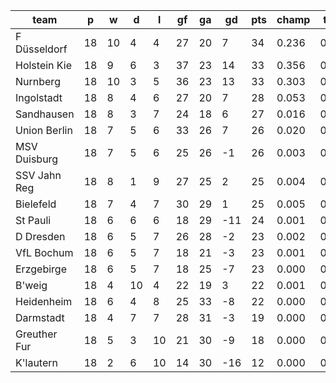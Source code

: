 |     team     | p  | w  | d  | l  | gf | ga | gd  | pts | champ | top2  | top3  | top4  |  5-7  | bot4  | bot3  | bot2  |
|--------------|----|----|----|----|----|----|-----|-----|-------|-------|-------|-------|-------|-------|-------|-------|
| F Düsseldorf | 18 | 10 |  4 |  4 | 27 | 20 |   7 |  34 | 0.236 | 0.467 | 0.672 | 0.807 | 0.151 | 0.000 | 0.000 | 0.000|
| Holstein Kie | 18 |  9 |  6 |  3 | 37 | 23 |  14 |  33 | 0.356 | 0.613 | 0.783 | 0.877 | 0.100 | 0.000 | 0.000 | 0.000|
| Nurnberg     | 18 | 10 |  3 |  5 | 36 | 23 |  13 |  33 | 0.303 | 0.566 | 0.746 | 0.850 | 0.123 | 0.000 | 0.000 | 0.000|
| Ingolstadt   | 18 |  8 |  4 |  6 | 27 | 20 |   7 |  28 | 0.053 | 0.157 | 0.302 | 0.475 | 0.332 | 0.006 | 0.002 | 0.001|
| Sandhausen   | 18 |  8 |  3 |  7 | 24 | 18 |   6 |  27 | 0.016 | 0.055 | 0.130 | 0.240 | 0.359 | 0.024 | 0.011 | 0.004|
| Union Berlin | 18 |  7 |  5 |  6 | 33 | 26 |   7 |  26 | 0.020 | 0.062 | 0.139 | 0.253 | 0.364 | 0.025 | 0.010 | 0.003|
| MSV Duisburg | 18 |  7 |  5 |  6 | 25 | 26 |  -1 |  26 | 0.003 | 0.017 | 0.047 | 0.100 | 0.259 | 0.078 | 0.040 | 0.014|
| SSV Jahn Reg | 18 |  8 |  1 |  9 | 27 | 25 |   2 |  25 | 0.004 | 0.013 | 0.039 | 0.082 | 0.228 | 0.105 | 0.057 | 0.021|
| Bielefeld    | 18 |  7 |  4 |  7 | 30 | 29 |   1 |  25 | 0.005 | 0.021 | 0.059 | 0.122 | 0.283 | 0.071 | 0.037 | 0.013|
| St Pauli     | 18 |  6 |  6 |  6 | 18 | 29 | -11 |  24 | 0.001 | 0.003 | 0.009 | 0.023 | 0.108 | 0.263 | 0.162 | 0.076|
| D Dresden    | 18 |  6 |  5 |  7 | 26 | 28 |  -2 |  23 | 0.002 | 0.008 | 0.024 | 0.053 | 0.177 | 0.164 | 0.091 | 0.036|
| VfL Bochum   | 18 |  6 |  5 |  7 | 18 | 21 |  -3 |  23 | 0.001 | 0.006 | 0.020 | 0.043 | 0.159 | 0.173 | 0.098 | 0.040|
| Erzgebirge   | 18 |  6 |  5 |  7 | 18 | 25 |  -7 |  23 | 0.000 | 0.002 | 0.006 | 0.014 | 0.075 | 0.351 | 0.232 | 0.111|
| B'weig       | 18 |  4 | 10 |  4 | 22 | 19 |   3 |  22 | 0.001 | 0.006 | 0.017 | 0.038 | 0.148 | 0.195 | 0.112 | 0.045|
| Heidenheim   | 18 |  6 |  4 |  8 | 25 | 33 |  -8 |  22 | 0.000 | 0.002 | 0.006 | 0.017 | 0.089 | 0.321 | 0.206 | 0.102|
| Darmstadt    | 18 |  4 |  7 |  7 | 28 | 31 |  -3 |  19 | 0.000 | 0.001 | 0.002 | 0.005 | 0.038 | 0.510 | 0.369 | 0.196|
| Greuther Fur | 18 |  5 |  3 | 10 | 21 | 30 |  -9 |  18 | 0.000 | 0.000 | 0.000 | 0.001 | 0.010 | 0.736 | 0.619 | 0.439|
| K'lautern    | 18 |  2 |  6 | 10 | 14 | 30 | -16 |  12 | 0.000 | 0.000 | 0.000 | 0.000 | 0.000 | 0.977 | 0.955 | 0.902|
